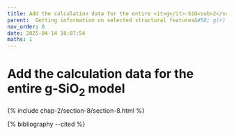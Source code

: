 ```yaml
---
title: Add the calculation data for the entire <it>g</it>-SiO<sub>2</sub> model
parent:  Getting information on selected structural features&#58; g(r) in <it>g</it>-SiO<sub>2</sub>
nav_order: 8
date: 2025-04-14 16:07:54
maths: 1
---
```


# Add the calculation data for the entire <it>g</it>-SiO<sub>2</sub> model

{% include chap-2/section-8/section-8.html %}

{% bibliography --cited %}

